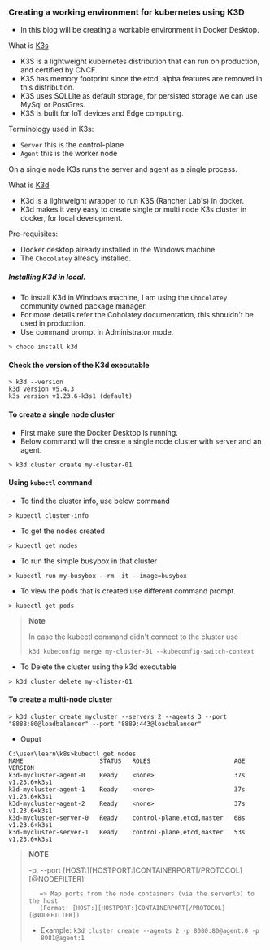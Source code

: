 ### Creating a working environment for kubernetes using K3D

- In this blog will be creating a workable environment in Docker Desktop.

What is [K3s](https://k3s.io)
  - K3S is a lightweight kubernetes distribution that can run on production, and certified by CNCF.
  - K3S has memory footprint since the etcd, alpha features are removed in this distribution.
  - K3S uses SQLLite as default storage, for persisted storage we can use MySql or PostGres.
  - K3S is built for IoT devices and Edge computing.

Terminology used in K3s:
  - `Server` this is the control-plane
  - `Agent` this is the worker node

On a single node K3s runs the server and agent as a single process.

What is [K3d](https://k3d.io)
 - K3d is a lightweight wrapper to run K3S (Rancher Lab's) in docker.
 - K3d makes it very easy to create single or multi node K3s cluster in docker, for local development.

Pre-requisites:
 - Docker desktop already installed in the Windows machine.
 - The `Chocolatey` already installed.

##### Installing K3d in local.
  - To install K3d in Windows machine, I am using the `Chocolatey` community owned package manager.
  - For more details refer the Coholatey documentation, this shouldn't be used in production.
  - Use command prompt in Administrator mode.
  
```
> choco install k3d
```
 
#### Check the version of the K3d executable

```
> k3d --version
k3d version v5.4.3
k3s version v1.23.6-k3s1 (default)
```

#### To create a single node cluster

 - First make sure the Docker Desktop is running.
 - Below command will the create a single node cluster with server and an agent.
 
```
> k3d cluster create my-cluster-01
```

#### Using `kubectl` command

- To find the cluster info, use below command

```
> kubectl cluster-info
```

- To get the nodes created

```
> kubectl get nodes
```

- To run the simple busybox in that cluster

```
> kubectl run my-busybox --rm -it --image=busybox
```

- To view the pods that is created use different command prompt.

```
> kubectl get pods
```

>  **Note**
>  
> In case the kubectl command didn't connect to the cluster use 
> 
> `k3d kubeconfig merge my-cluster-01 --kubeconfig-switch-context`


- To Delete the cluster using the k3d executable

```
> k3d cluster delete my-clister-01
```

#### To create a multi-node cluster

```
> k3d cluster create mycluster --servers 2 --agents 3 --port "8888:80@loadbalancer" --port "8889:443@loadbalancer"
```

- Ouput 

```
C:\user\learn\k8s>kubectl get nodes
NAME                     STATUS   ROLES                       AGE   VERSION
k3d-mycluster-agent-0    Ready    <none>                      37s   v1.23.6+k3s1
k3d-mycluster-agent-1    Ready    <none>                      37s   v1.23.6+k3s1
k3d-mycluster-agent-2    Ready    <none>                      37s   v1.23.6+k3s1
k3d-mycluster-server-0   Ready    control-plane,etcd,master   68s   v1.23.6+k3s1
k3d-mycluster-server-1   Ready    control-plane,etcd,master   53s   v1.23.6+k3s1
```

> **NOTE**
> 
> -p, --port [HOST:][HOSTPORT:]CONTAINERPORT[/PROTOCOL][@NODEFILTER]
> 
>        => Map ports from the node containers (via the serverlb) to the host 
>        (Format: [HOST:][HOSTPORT:]CONTAINERPORT[/PROTOCOL][@NODEFILTER])
>
> - Example: `k3d cluster create --agents 2 -p 8080:80@agent:0 -p 8081@agent:1`

